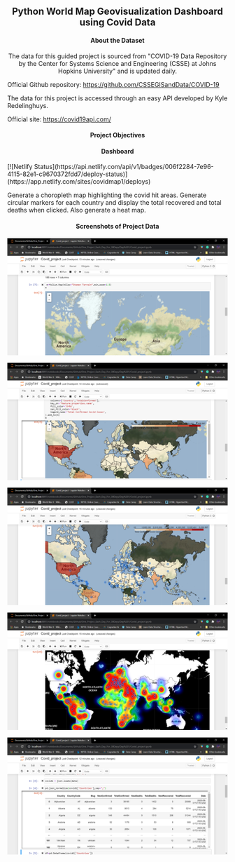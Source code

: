 <h2 align="center">Python World Map Geovisualization Dashboard using Covid Data</h2>
<h4 align="center">About the Dataset</h4>
<p align="center"> 
The data for this guided project is sourced from "COVID-19 Data Repository by the Center for Systems Science and Engineering (CSSE) at Johns Hopkins University" and is updated daily.

Official Github repository: https://github.com/CSSEGISandData/COVID-19

The data for this project is accessed through an easy API developed by Kyle Redelinghuys.

Official site: https://covid19api.com/
</p>
<h4 align="center">Project Objectives</h4>
<h4 align="center">Dashboard</h4>
[![Netlify Status](https://api.netlify.com/api/v1/badges/006f2284-7e96-4115-82e1-c9670372fdd7/deploy-status)](https://app.netlify.com/sites/covidmap1/deploys)
<p aling="center">
    Generate a choropleth map highlighting the covid hit areas. Generate circular markers for each country and display the total recovered and total deaths when clicked. Also generate a heat map.
</p>
<h4 align="center">Screenshots of Project Data</h4>
<p align="center"><img src="/pictures/pic (1).png"/></p> 
<p align="center"><img src="/pictures/pic (2).png"/></p> 
<p align="center"><img src="/pictures/pic (3).png"/></p>
<p align="center"><img src="/pictures/pic (4).png"/></p> 
<p align="center"><img src="/pictures/pic (5).png"/></p> 
